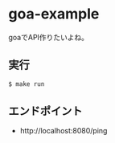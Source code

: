# goa-example

goaでAPI作りたいよね。

## 実行

```bash
$ make run
```

## エンドポイント

- http://localhost:8080/ping
